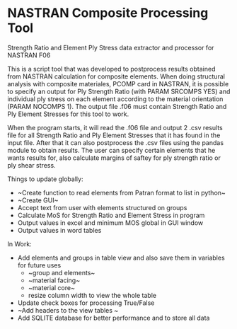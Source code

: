 # NASTRAN Composite Processing Tool
Strength Ratio and Element Ply Stress data extractor and processor for NASTRAN F06 

This is a script tool that was developed to postprocess results obtained 
from NASTRAN calculation for composite elements. When doing structural analysis with composite materiales, PCOMP card in NASTRAN, it is possible to specify an output for Ply Strength Ratio (with PARAM SRCOMPS YES) and individual ply stress on each element according to the material orientation (PARAM NOCOMPS 1). The output file .f06 must contain Strength Ratio and Ply Element Stresses for this tool to work. 

When the program starts, it will read the .f06 file and output 2 .csv results file for all Strength Ratio and Ply Element Stresses that it has found in the input file. After that it can also postprocess the .csv files using the pandas module to obtain results. The user can specify certain elements that he wants results for, also calculate margins of saftey for ply strength ratio or ply shear stress. 

Things to update globally:
- ~Create function to read elements from Patran format to list in python~
- ~Create GUI~ 
- Accept text from user with elements structured on groups
- Calculate MoS for Strength Ratio and Element Stress in program
- Output values in excel and minimum MOS global in GUI window
- Output values in word tables 

In Work:
- Add elements and groups in table view and also save them in variables for future uses
	- ~group and elements~
	- ~material facing~
	- ~material core~
	- resize column width to view the whole table
- Update check boxes for processing True/False
- ~Add headers to the view tables ~
- Add SQLITE database for better performance and to store all data



